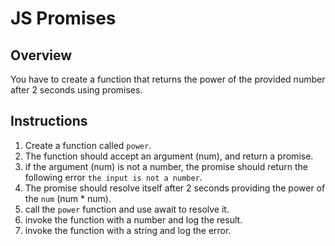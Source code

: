 # JS Promises

## Overview
You have to create a function that returns the power of the provided number after 2 seconds using promises.

## Instructions

1. Create a function called `power`.
2. The function should accept an argument (num), and return a promise.
3. if the argument (num) is not a number, the promise should return the following error `the input is not a number`.
4. The promise should resolve itself after 2 seconds providing the power of the `num` (num * num).
5. call the `power` function and use await to resolve it.
6. invoke the function with a number and log the result.
7. invoke the function with a string and log the error.
